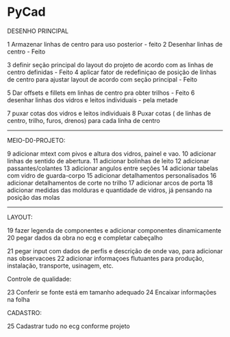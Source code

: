 # PyCad

DESENHO PRINCIPAL

1 Armazenar linhas de centro para uso posterior - feito
2 Desenhar linhas de centro - Feito

3 definir seção principal do layout do projeto de acordo com as linhas de centro definidas - Feito
4 aplicar fator de redefiniçao de posição de linhas de centro para ajustar layout de acordo com seção principal - Feito

5 Dar offsets e fillets em linhas de centro pra obter trilhos - Feito
6 desenhar linhas dos vidros e leitos individuais - pela metade

7 puxar cotas dos vidros e leitos individuais 
8 Puxar cotas ( de linhas de centro, trilho, furos, drenos) para cada linha de centro

-----------------------
MEIO-D0-PROJETO: 

9 adicionar mtext com pivos e altura dos vidros, painel e vao. 
10 adicionar linhas de sentido de abertura. 
11 adicionar bolinhas de leito
12 adicionar passantes/colantes
13 adicionar angulos entre seções
14 adicionar tabelas com vidro de guarda-corpo
15 adicionar detalhamentos personalisados
16 adicionar detalhamentos de corte no trilho
17 adicionar arcos de porta
18 adicionar medidas das molduras e quantidade de vidros, já pensando na posição das molas 

------------------
LAYOUT: 

19 fazer legenda de componentes e adicionar componentes dinamicamente
20 pegar dados da obra no ecg e completar cabeçalho

21 pegar input com dados de perfis e descrição de onde vao, para adicionar nas observacoes
22 adicionar informaçoes flutuantes para produção, instalação, transporte, usinagem, etc.


Controle de qualidade:

23 Conferir se fonte está em tamanho adequado
24 Encaixar informações na folha

CADASTRO:

25 Cadastrar tudo no ecg conforme projeto